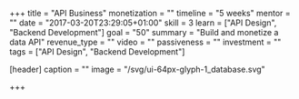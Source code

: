 +++
title = "API Business"
monetization = ""
timeline = "5 weeks"
mentor = ""
date = "2017-03-20T23:29:05+01:00"
skill = 3
learn = ["API Design", "Backend Development"]
goal = "50"
summary = "Build and monetize a data API"
revenue_type = ""
video = ""
passiveness = ""
investment = ""
tags = ["API Design", "Backend Development"]

[header]
  caption = ""
  image = "/svg/ui-64px-glyph-1_database.svg"

+++

